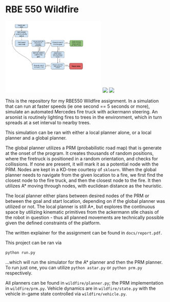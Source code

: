 # RBE 550 Wildfire

<img src="docs/imgs/RBE550 Valet flow chart.png" width=300/>
<img src="videos/astar.gif" width=300/>
<img src="videos/prm.gif" width=300/>

This is the repository for my RBE550 Wildfire assignment. In a simulation that can run at faster speeds (ie one second == 5 seconds or more), simulate an automated Mercedes fire truck with ackermann steering. An arsonist is routinely lighting fires to trees in the environment, which in turn spreads at a set interval to nearby trees.

This simulation can be ran with either a local planner alone, or a local planner and a global planner.

The global planner utilizes a PRM (probabilistic road map) that is generate at the onset of the program. It creates thousands of random positions, where the firetruck is positioned in a random orientation, and checks for collissions. If none are present, it will mark it as a potential node with the PRM. Nodes are kept in a KD-tree courtesy of `sklearn`. When the global planner needs to navigate from the given location to a fire, we first find the closest node to the fire truck, and then the closest node to the fire. It then utilizes A* moving through nodes, with euclidean distance as the heuristic.

The local planner either plans between desired nodes of the PRM or between the goal and start location, depending on if the global planner was utilized or not. The local planner is still A*, but explores the continuous space by utilizing kinematic primitives from the ackermann stle chasis of the robot in question - thus all planned movements are technically possible given the defined constraints of the platform.

The written explainer for the assignment can be found in `docs/report.pdf`.

This project can be ran via

```
python run.py
```

...which will run the simulator for the A* planner and then the PRM planner. To run just one, you can utilize `python astar.py` or `python prm.py` respectively.

All planners can be found in `wildfire/planner.py`; the PRM implementation in `wildfire/prm.py`. Vehicle dynamics are in `wildfire/state.py` with the vehicle in-game state controlled via `wildfire/vehicle.py`.